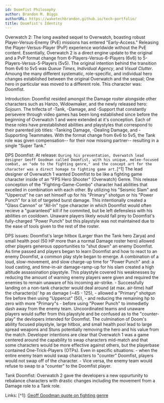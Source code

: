 ```yaml
---
id: Doomfist Philosophy
author: Brandon M. Biggs
authorURL: https://waketechbrandon.github.io/tech-portfolio/
title: Doomfist's Identity
---
```


Overwatch 2:    The long awaited sequel to Overwatch, boasting robust Player-Versus-Enemy (PvE) missions has entered "Early-Access." 
                Releasing the Player-Versus-Player (PvP) experience worldwide without the PvE content.
                Essentially, Overwatch 2 is a direct engine update to the original and a PvP format change from 6-Players-Versus-6-Players (6v6) to 5-Players-Versus-5-Players (5v5).
                The original intention behind the transition from 6v6 to 5v5 was *Queue Times*, *Individual Agency*, and *Visual Clutter*.
                Amoung the many different systematic, role-specific, and individual hero changes established between the original Overwatch and the sequal; One hero in particular was moved to a different role.
                This character was: Doomfist.

<!--truncate-->

Introduction:   Doomfist resided amongst the Damage roster alongside other characters such as Hanzo, Widowmaker, and the newly released hero: Sojourn.
                The trifecta of 
                -Tank, 
                -Damage, and 
                -Support 
                that constantly persevere through video games has been long established since before the beginning of Overwatch 1 and were extended at it's conception.
                Each of these roles have prestablished abilities and playstyles that correspond to their parented job titles: 
                -Tanking Damage, 
                -Dealing Damage, and 
                -Supporting Teammates.
                With the format change from 6v6 to 5v5, the Tank role was given compensation-- for their now missing partner-- resulting in a single "Super Tank."
              
DPS Doomfist:   At release:
                ```
                During his presentation, Overwatch lead designer Geoff Goodman called Doomfist, with his unique, melee-focused combat, an "ode to the fighting genre," and the concept art for the character was a direct homage to fighting game art.
                ```[^1]
                The lead designer of Overwatch 1 wanted Doomfist to be like a fighting game character inside of an "FPS Hero Shooter" (Overwatch) Genre. 
                This release conception of the "Fighting-Game-Combo" character had abilities that excelled in combination with each other.
                By utilizing his "Seismic Slam" and "Uppercut" he can set himself up for his "Primary" shotgun or his "Power Punch" for a lot of targeted burst damage.
                This intentionally created a "Glass Cannon" or "All-In" type character in which Doomfist would often recieve a "guaranteed" kill if he commited, but be left defensless with his abilities on cooldown.
                Unaware players likely would fall prey to Doomfist's fully-charged "Power Punch" but this playstyle was not maintained due to the ease of tools given to the rest of the roster.
              
DPS issues:     Doomfist's large hitbox (Larger than the Tank hero Zarya) and small health pool (50 HP more than a normal Damage roster hero) allowed other players generous opportunities to "shut down" an enemy Doomfist.
                As time passed and players began to learn Doomfist and how to react to an enemy Doomfist, a common play style began to emerge.
                A combination of a loud, slow-movement, and slow charge-up time for "Power Punch" and: a loud casting, and time-in-air damage-ramp-up for his slam created a high altitude assassination playstyle.
                This playstyle covered his weaknesses by reducing the amount of warning enemy players were given and required the enemies to remain unaware of his incoming air-strike.
                - Successfully landing on a non-tank character would deal around (at max. air-time) half the character(s)' hp as damage (~45 - 125), 
                - allowed a "Primary" shotgun fire before then using "Uppercut" (50), 
                - and reducing the remaining hp to zero with more "Primary"s 
                - before using "Power Punch" to immedietly dash away from the enemy team.
                Uncoordinated teams and unaware players would suffer from this playstyle and be confused as to the "counter-play" the devlopers intended for Doomfist.
                The culmination of Doom's ability focused playstyle, large hitbox, and small health pool lead to large spread weapons and Stuns potentially removing the hero and his value from the match.
                Developer intentions are clear that Overwatch 1 was a game centered around the capability to swap characters mid-match and that some characters would be more effective against others, but the playerbase contained One-Trick-Players (OTPs).
                Even in specific situations: 
                - when the entire enemy team would swap characters to "counter" Doomfist, players would not swap off of the character.
                - Vice versa, the enemy team would refuse to swap to a "counter" to the Doomfist player.
              
Tank Doomfist:  Overwatch 2 gave the developers a new oppurtunity to rebalance characters with drastic changes including the movement from a Damage role to a Tank role.
                

Links:        [^1]: [Geoff Goodman quote on fighting genre](https://www.gamespot.com/articles/overwatch-devs-explain-why-terry-crews-isnt-doomfi/1100-6451946/)
